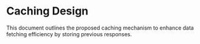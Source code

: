 # Caching Design

This document outlines the proposed caching mechanism to enhance data fetching efficiency by storing previous responses.